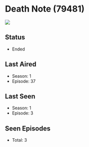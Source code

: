 # Death Note (79481)

<img src="https://dg31sz3gwrwan.cloudfront.net/poster/79481/927166-0-optimized.jpg" />

## Status
* Ended
## Last Aired
* Season: 1
* Episode: 37
## Last Seen
* Season: 1
* Episode: 3
## Seen Episodes
* Total: 3
